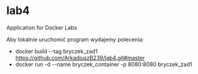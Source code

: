 # lab4
Application for Docker Labs


Aby lokalnie uruchomić program wydajemy polecenia:
- docker build --tag bryczek_zad1 https://github.com/ArkadiuszB239/lab4.git#master
- docker run -d --name bryczek_container -p 8080:8080 bryczek_zad1
